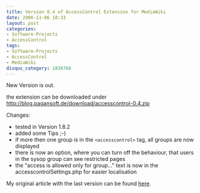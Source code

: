 ```yaml
---
title: Version 0.4 of AccessControl Extension for MediaWiki
date: 2006-11-06 18:33
layout: post
categories:
- Software-Projects
- AccessControl
tags:
- Software-Projects
- AccessControl
- MediaWiki
disqus_category: 1836766
---
```


New Version is out.

the extension can be downloaded under http://blog.pagansoft.de/download/accesscontrol-0.4.zip

<!-- more -->

Changes:

* tested in Version 1.8.2
* added some Tips ;-)
* if more then one group is in the `<accesscontrol>` tag, all groups are now displayed
* there is now an option, where you can turn off the behaviour, that users in the sysop group can see restricted pages
* the "access is allowed only for group…" text is now in the accesscontrolSettings.php for easier localisation

My original article with the last version can be found [here](http://blog.pagansoft.de/articles/seitenbasierte-gruppen-zugriffskontrolle-fuer-mediawiki).
